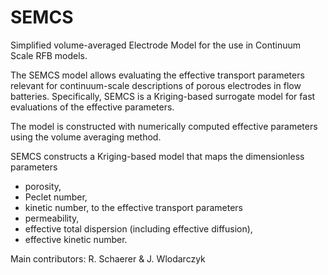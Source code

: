 # SEMCS

Simplified volume-averaged Electrode Model for the use in Continuum Scale RFB models.

The SEMCS model allows evaluating the effective transport parameters relevant for continuum-scale descriptions of porous electrodes in flow batteries. Specifically, SEMCS is a Kriging-based surrogate model for fast evaluations of the effective parameters. 

The model is constructed with numerically computed effective parameters using the volume averaging method.

SEMCS constructs a Kriging-based model that maps the dimensionless parameters
- porosity,
- Peclet number,
- kinetic number,
to the effective transport parameters
- permeability,
- effective total dispersion (including effective diffusion),
- effective kinetic number.

Main contributors: R. Schaerer & J. Wlodarczyk